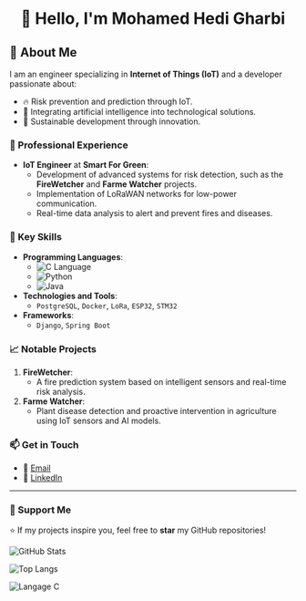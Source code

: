 <h1 align="center">👋 Hello, I'm Mohamed Hedi Gharbi</h1> 

## 🚀 About Me
I am an engineer specializing in **Internet of Things (IoT)** and a developer passionate about:
- 🔥 Risk prevention and prediction through IoT.
- 🤖 Integrating artificial intelligence into technological solutions.
- 🌱 Sustainable development through innovation.

### 💼 Professional Experience
- **IoT Engineer** at **Smart For Green**:
  - Development of advanced systems for risk detection, such as the **FireWetcher** and **Farme Watcher** projects.
  - Implementation of LoRaWAN networks for low-power communication.
  - Real-time data analysis to alert and prevent fires and diseases.

### 🌟 Key Skills
- **Programming Languages**:  
  - ![C Language](https://img.shields.io/badge/Code-C-blue)  
  - ![Python](https://img.shields.io/badge/Code-Python-green)  
  - ![Java](https://img.shields.io/badge/Code-Java-red)  
- **Technologies and Tools**:  
  - `PostgreSQL`, `Docker`, `LoRa`, `ESP32`, `STM32`
- **Frameworks**:  
  - `Django`, `Spring Boot`

### 📈 Notable Projects
1. **FireWetcher**:  
   - A fire prediction system based on intelligent sensors and real-time risk analysis.  
2. **Farme Watcher**:  
   - Plant disease detection and proactive intervention in agriculture using IoT sensors and AI models.

### 📫 Get in Touch 
- 📧 [Email](mailto:mohamedhedigharbi101@gmail.com)  
- 🔗 [LinkedIn](https://www.linkedin.com/in/mohamed-hedi-gharbi-276aa6247/)  

---

### 🌟 Support Me
⭐ If my projects inspire you, feel free to **star** my GitHub repositories!

![GitHub Stats](https://github-readme-stats.vercel.app/api?username=Mohamed-Hedi-Gharbi&show_icons=true&theme=radical)

![Top Langs](https://github-readme-stats.vercel.app/api/top-langs/?username=Mohamed-Hedi-Gharbi&layout=compact)

![Langage C](https://img.shields.io/badge/Code-C-blue)



